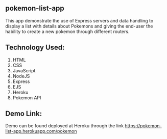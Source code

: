 ## pokemon-list-app

  This app demonstrate the use of Express servers and data handling to display a list with details about Pokemons and 
  giving the end-user the hability to create a new pokemon through different routers. 


## Technology Used:

1. HTML
2. CSS
3. JavaScript
4. NodeJS
5. Express
6. EJS
7. Heroku
8. Pokemon API


## Demo Link:

Demo can be found deployed at Heroku through the link https://pokemon-list-app.herokuapp.com/pokemon

